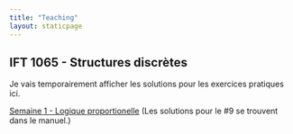 ```yaml
---
title: "Teaching"
layout: staticpage
---
```


## IFT 1065 - Structures discrètes

Je vais temporairement afficher les solutions pour les exercices pratiques ici. 

[Semaine 1 - Logique proportionelle](../solutions/TP1.pdf) (Les solutions pour le #9 se trouvent dans le manuel.)